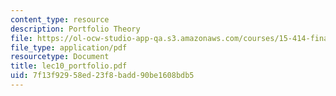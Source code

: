 ```yaml
---
content_type: resource
description: Portfolio Theory
file: https://ol-ocw-studio-app-qa.s3.amazonaws.com/courses/15-414-financial-management-summer-2003/7f13f92958ed23f8badd90be1608bdb5_lec10_portfolio.pdf
file_type: application/pdf
resourcetype: Document
title: lec10_portfolio.pdf
uid: 7f13f929-58ed-23f8-badd-90be1608bdb5
---
```

